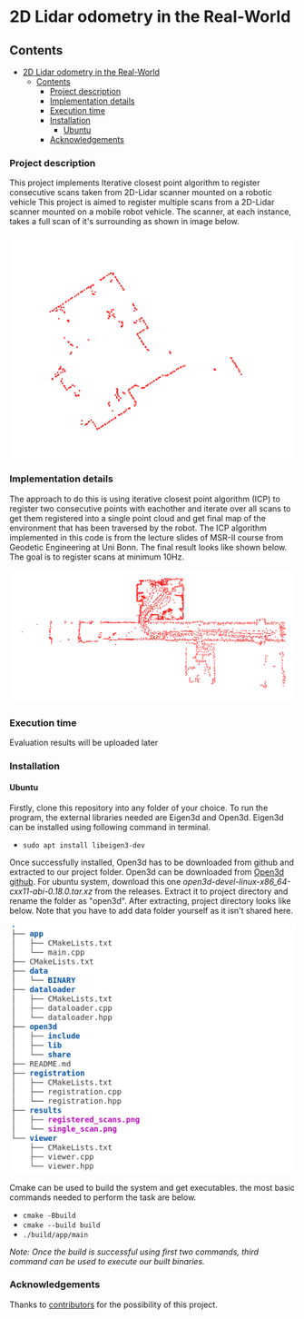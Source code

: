 
# 2D Lidar odometry in the Real-World

## Contents

- [2D Lidar odometry in the Real-World](#2d-lidar-odometry-in-the-real-world)
  - [Contents](#contents)
    - [Project description](#project-description)
    - [Implementation details](#implementation-details)
    - [Execution time](#execution-time)
    - [Installation](#installation)
      - [Ubuntu](#ubuntu)
    - [Acknowledgements](#acknowledgements)

### Project description

This project implements Iterative closest point algorithm to register consecutive scans taken from 2D-Lidar scanner mounted on a robotic vehicle
This project is aimed to register multiple scans from a 2D-Lidar scanner mounted on a mobile robot vehicle. The scanner, at each instance, takes a full scan of it's surrounding as shown in image below.  

![Single scan](/results/single_scan.png)

### Implementation details

The approach to do this is using iterative closest point algorithm (ICP) to register two consecutive points with eachother and iterate over all scans to get them registered into a single point cloud and get final map of the environment that has been traversed by the robot. The ICP algorithm implemented in this code is from the lecture slides of MSR-II course from Geodetic Engineering at Uni Bonn. The final result looks like shown below. The goal is to register scans at minimum 10Hz.  

![Registered scans](/results/registered_scans.png)

### Execution time  

Evaluation results will be uploaded later

### Installation  

#### Ubuntu  

Firstly, clone this repository into any folder of your choice. To run the program, the external libraries needed are Eigen3d and Open3d. Eigen3d can be installed using following command in terminal.  

- `sudo apt install libeigen3-dev`  

Once successfully installed, Open3d has to be downloaded from github and extracted to our project folder. Open3d can be downloaded from [Open3d github](https://github.com/isl-org/Open3D/releases). For ubuntu system, download this one _open3d-devel-linux-x86_64-cxx11-abi-0.18.0.tar.xz_ from the releases. Extract it to project directory and rename the folder as "open3d". After extracting, project directory looks like below. Note that you have to add data folder yourself as it isn't shared here. 

![directory tree](/results/tree.png)  

Cmake can be used to build the system and get executables. the most basic commands needed to perform the task are below.  

- `cmake -Bbuild`
- `cmake --build build`
- `./build/app/main`  

_Note: Once the build is successful using first two commands, third command can be used to execute our built binaries._

### Acknowledgements  

Thanks to [contributors](https://github.com/a-talh/2d_Lidar_odometry/graphs/contributors) for the possibility of this project.
